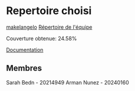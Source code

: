 # Repertoire choisi

[makelangelo](https://github.com/umontreal-diro/Makelangelo-software)
[Répertoire de l'équipe](https://github.com/sarahbedn/Makelangelo-software)

Couverture obtenue: 24.58%

[Documentation](https://github.com/sarahbedn/Makelangelo-software/blob/master/IFT3913_Tests.md)


## Membres
Sarah Bedn - 20214949
Arman Nunez - 20240160
